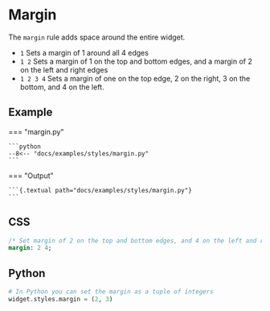 # Margin

The `margin` rule adds space around the entire widget.

- `1` Sets a margin of 1 around all 4 edges
- `1 2` Sets a margin of 1 on the top and bottom edges, and a margin of 2 on the left and right edges
- `1 2 3 4` Sets a margin of one on the top edge, 2 on the right, 3 on the bottom, and 4 on the left.

## Example

=== "margin.py"

    ```python
    --8<-- "docs/examples/styles/margin.py"
    ```

=== "Output"

    ```{.textual path="docs/examples/styles/margin.py"}
    ```

## CSS

```sass
/* Set margin of 2 on the top and bottom edges, and 4 on the left and right */
margin: 2 4;
```

## Python

```python
# In Python you can set the margin as a tuple of integers
widget.styles.margin = (2, 3)
```
